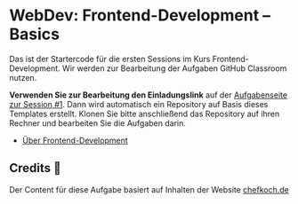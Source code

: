 # WebDev: Frontend-Development – Basics

Das ist der Startercode für die ersten Sessions im Kurs Frontend-Development. Wir werden zur Bearbeitung der Aufgaben GitHub Classroom nutzen.

**Verwenden Sie zur Bearbeitung den Einladungslink** auf der [Aufgabenseite zur Session #1](https://th-koeln.github.io/mi-bachelor-webdevelopment/assignments/fd_01_html-1/). Dann wird automatisch ein Repository auf Basis dieses Templates erstellt. Klonen Sie bitte anschließend das Repository auf ihren Rechner und bearbeiten Sie die Aufgaben darin.

- [Über Frontend-Development](https://th-koeln.github.io/mi-bachelor-webdevelopment/frontend-development/)

## Credits 📝

Der Content für diese Aufgabe basiert auf Inhalten der Website [chefkoch.de](https://www.chefkoch.de) 